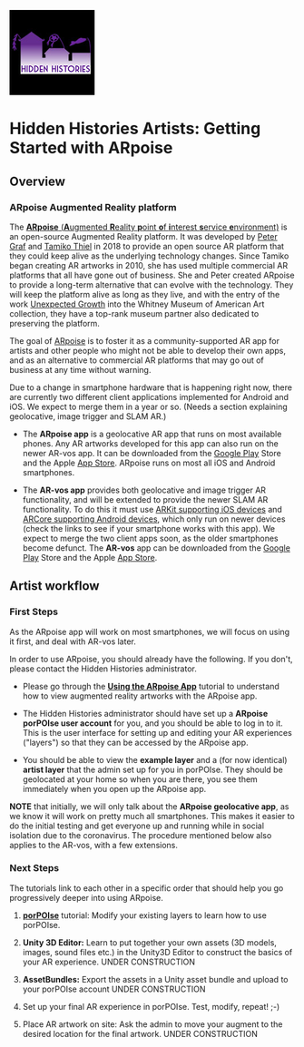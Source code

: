 ![Hidden Histories Logo](/images/hiddenhistories-logo.png)
# Hidden Histories Artists: Getting Started with ARpoise 

## Overview

### ARpoise Augmented Reality platform

The [**ARpoise** (**A**ugmented **R**eality **p**oint **o**f **i**nterest **s**ervice **e**nvironment)](http://arpoise.com/) is an open-source Augmented Reality platform. It was developed by [Peter Graf](http://mission-base.com/peter/) and [Tamiko Thiel](http://tamikothiel.com/) in 2018 to provide an open source AR platform that they could keep alive as the underlying technology changes. Since Tamiko began creating AR artworks in 2010, she has used multiple commercial AR platforms that all have gone out of business. She and Peter created ARpoise to provide a long-term alternative that can evolve with the technology. They will keep the platform alive as long as they live, and with the entry of the work [Unexpected Growth](http://tamikothiel.com/unexpectedgrowth/) into the Whitney Museum of American Art collection, they have a top-rank museum partner also dedicated to preserving the platform. 

The goal of [ARpoise](http://arpoise.com/) is to foster it as a community-supported AR app for artists and other people who might not be able to develop their own apps, and as an alternative to commercial AR platforms that may go out of business at any time without warning. 

Due to a change in smartphone hardware that is happening right now, there are currently two different client applications implemented for Android and iOS. We expect to merge them in a year or so. (Needs a section explaining geolocative, image trigger and SLAM AR.)

- The **ARpoise app** is a geolocative AR app that runs on most available phones. Any AR artworks developed for this app can also run on the newer AR-vos app. It can be downloaded from the [Google Play](https://play.google.com/store/apps/details?id=com.arpoise.ARpoise) Store and the Apple [App Store](https://itunes.apple.com/de/app/arpoise/id1451460843). ARpoise runs on most all iOS and Android smartphones.

- The **AR-vos app** provides both geolocative and image trigger AR functionality, and will be extended to provide the newer SLAM AR functionality. To do this it must use [ARKit supporting iOS devices](https://developer.apple.com/library/archive/documentation/DeviceInformation/Reference/iOSDeviceCompatibility/DeviceCompatibilityMatrix/DeviceCompatibilityMatrix.html) and [ARCore supporting Android devices](https://developers.google.com/ar/discover/supported-devices), which only run on newer devices (check the links to see if your smartphone works with this app). We expect to merge the two client apps soon, as the older smartphones become defunct. The **AR-vos** app can be downloaded from the [Google Play](https://play.google.com/store/apps/details?id=com.arpoise.ARvos) Store and the Apple [App Store](https://apps.apple.com/us/app/ar-vos/id1483218444). 

## Artist workflow

### First Steps

As the ARpoise app will work on most smartphones, we will focus on using it first, and deal with AR-vos later.

In order to use ARpoise, you should already have the following. If you don't, please contact the Hidden Histories administrator. 

- Please go through the [**Using the ARpoise App**](UsingARpoiseApp.md) tutorial to understand how to view augmented reality artworks with the ARpoise app. 

- The Hidden Histories administrator should have set up a **ARpoise porPOIse user account** for you, and you should be able to log in to it. This is the user interface for setting up and editing your AR experiences ("layers") so that they can be accessed by the ARpoise app.

- You should be able to view the **example layer** and a (for now identical) **artist layer** that the admin set up for you in porPOIse. They should be geolocated at your home so when you are there, you see them immediately when you open up the ARpoise app.

**NOTE** that initially, we will only talk about the **ARpoise geolocative app**, as we know it will work on pretty much all smartphones. This makes it easier to do the initial testing and get everyone up and running while in social isolation due to the coronavirus. The procedure mentioned below also applies to the AR-vos, with a few extensions.

### Next Steps

The tutorials link to each other in a specific order that should help you go progressively deeper into using ARpoise.

1. [**porPOIse**](UsingPorPOIse.md) tutorial: Modify your existing layers to learn how to use porPOIse.

2. **Unity 3D Editor:** Learn to put together your own assets (3D models, images, sound files etc.) in the Unity3D Editor to construct the basics of your AR experience. UNDER CONSTRUCTION

3. **AssetBundles:** Export the assets in a Unity asset bundle and upload to your porPOIse account UNDER CONSTRUCTION

4. Set up your final AR experience in porPOIse. Test, modify, repeat! ;-)

5. Place AR artwork on site: Ask the admin to move your augment to the desired location for the final artwork. UNDER CONSTRUCTION

